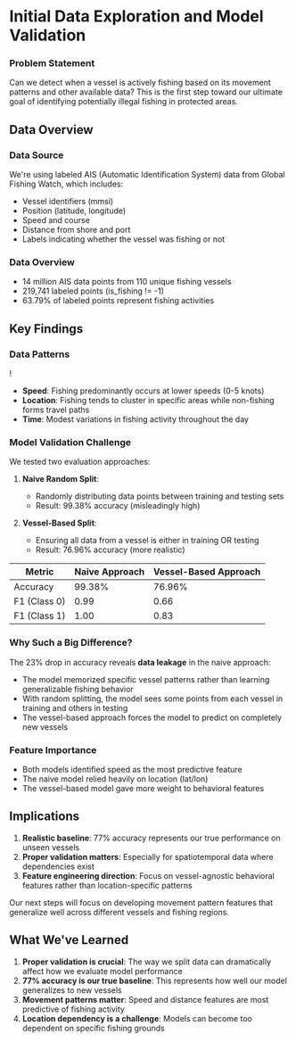 # Initial Data Exploration and Model Validation

### Problem Statement

Can we detect when a vessel is actively fishing based on its movement patterns and other available data? This is the first step toward our ultimate goal of identifying potentially illegal fishing in protected areas.

## Data Overview

### Data Source

We're using labeled AIS (Automatic Identification System) data from Global Fishing Watch, which includes:
- Vessel identifiers (mmsi)
- Position (latitude, longitude)
- Speed and course
- Distance from shore and port
- Labels indicating whether the vessel was fishing or not

### Data Overview

- 14 million AIS data points from 110 unique fishing vessels
- 219,741 labeled points (is_fishing != -1)
- 63.79% of labeled points represent fishing activities


## Key Findings

### Data Patterns
!
- **Speed**: Fishing predominantly occurs at lower speeds (0-5 knots)
- **Location**: Fishing tends to cluster in specific areas while non-fishing forms travel paths
- **Time**: Modest variations in fishing activity throughout the day

### Model Validation Challenge

We tested two evaluation approaches:

1. **Naive Random Split**: 
   - Randomly distributing data points between training and testing sets
   - Result: 99.38% accuracy (misleadingly high)

2. **Vessel-Based Split**:
   - Ensuring all data from a vessel is either in training OR testing
   - Result: 76.96% accuracy (more realistic)

| Metric | Naive Approach | Vessel-Based Approach |
|--------|----------------|----------------------|
| Accuracy | 99.38% | 76.96% |
| F1 (Class 0) | 0.99 | 0.66 |
| F1 (Class 1) | 1.00 | 0.83 |

### Why Such a Big Difference?

The 23% drop in accuracy reveals **data leakage** in the naive approach:
- The model memorized specific vessel patterns rather than learning generalizable fishing behavior
- With random splitting, the model sees some points from each vessel in training and others in testing
- The vessel-based approach forces the model to predict on completely new vessels

### Feature Importance
- Both models identified speed as the most predictive feature
- The naive model relied heavily on location (lat/lon)
- The vessel-based model gave more weight to behavioral features

## Implications
1. **Realistic baseline**: 77% accuracy represents our true performance on unseen vessels
2. **Proper validation matters**: Especially for spatiotemporal data where dependencies exist
3. **Feature engineering direction**: Focus on vessel-agnostic behavioral features rather than location-specific patterns

Our next steps will focus on developing movement pattern features that generalize well across different vessels and fishing regions.


## What We've Learned

1. **Proper validation is crucial**: The way we split data can dramatically affect how we evaluate model performance
2. **77% accuracy is our true baseline**: This represents how well our model generalizes to new vessels
3. **Movement patterns matter**: Speed and distance features are most predictive of fishing activity
4. **Location dependency is a challenge**: Models can become too dependent on specific fishing grounds
